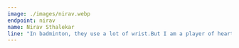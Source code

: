 ```yaml
---
image: ./images/nirav.webp
endpoint: nirav
name: Nirav Sthalekar
line: "In badminton, they use a lot of wrist.But I am a player of heart."
---
```

